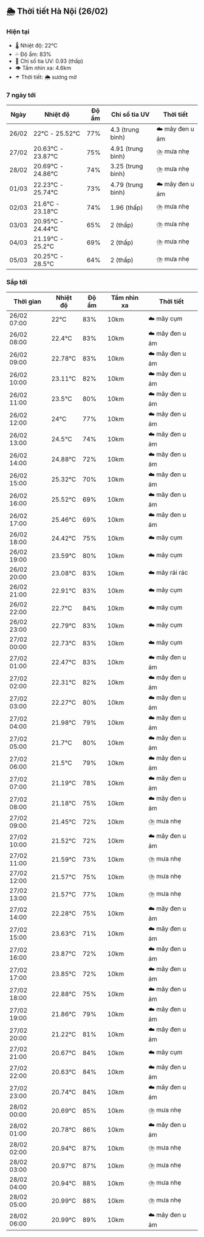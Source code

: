 ## 🌦️ Thời tiết Hà Nội (26/02)

### Hiện tại

- 🌡️ Nhiệt độ: 22℃
- 💦 Độ ẩm: 83%
- 🌟 Chỉ số tia UV: 0.93 (thấp)
- 👁️ Tầm nhìn xa: 4.6km
- ☂️ Thời tiết: 🌦️ sương mờ

### 7 ngày tới

| Ngày | Nhiệt độ | Độ ẩm | Chỉ số tia UV | Thời tiết |
| --- | --- | --- | --- | --- |
| 26/02 | 22℃ - 25.52℃ | 77% | 4.3 (trung bình) | ☁️ mây đen u ám |
| 27/02 | 20.63℃ - 23.87℃ | 75% | 4.91 (trung bình) | ⛈️ mưa nhẹ |
| 28/02 | 20.69℃ - 24.86℃ | 74% | 3.25 (trung bình) | ⛈️ mưa nhẹ |
| 01/03 | 22.23℃ - 25.74℃ | 73% | 4.79 (trung bình) | ☁️ mây đen u ám |
| 02/03 | 21.6℃ - 23.18℃ | 74% | 1.96 (thấp) | ⛈️ mưa nhẹ |
| 03/03 | 20.95℃ - 24.44℃ | 65% | 2 (thấp) | ⛈️ mưa nhẹ |
| 04/03 | 21.19℃ - 25.2℃ | 69% | 2 (thấp) | ⛈️ mưa nhẹ |
| 05/03 | 20.25℃ - 28.5℃ | 64% | 2 (thấp) | ⛈️ mưa nhẹ |

### Sắp tới

| Thời gian | Nhiệt độ | Độ ẩm | Tầm nhìn xa | Thời tiết |
| --- | --- | --- | --- | --- |
| 26/02 07:00 | 22℃ | 83% | 10km | ☁️ mây cụm |
| 26/02 08:00 | 22.4℃ | 83% | 10km | ☁️ mây đen u ám |
| 26/02 09:00 | 22.78℃ | 83% | 10km | ☁️ mây đen u ám |
| 26/02 10:00 | 23.11℃ | 82% | 10km | ☁️ mây đen u ám |
| 26/02 11:00 | 23.5℃ | 80% | 10km | ☁️ mây đen u ám |
| 26/02 12:00 | 24℃ | 77% | 10km | ☁️ mây đen u ám |
| 26/02 13:00 | 24.5℃ | 74% | 10km | ☁️ mây đen u ám |
| 26/02 14:00 | 24.88℃ | 72% | 10km | ☁️ mây đen u ám |
| 26/02 15:00 | 25.32℃ | 70% | 10km | ☁️ mây đen u ám |
| 26/02 16:00 | 25.52℃ | 69% | 10km | ☁️ mây đen u ám |
| 26/02 17:00 | 25.46℃ | 69% | 10km | ☁️ mây đen u ám |
| 26/02 18:00 | 24.42℃ | 75% | 10km | ☁️ mây cụm |
| 26/02 19:00 | 23.59℃ | 80% | 10km | ☁️ mây cụm |
| 26/02 20:00 | 23.08℃ | 83% | 10km | ☁️ mây rải rác |
| 26/02 21:00 | 22.91℃ | 83% | 10km | ☁️ mây cụm |
| 26/02 22:00 | 22.7℃ | 84% | 10km | ☁️ mây cụm |
| 26/02 23:00 | 22.79℃ | 83% | 10km | ☁️ mây cụm |
| 27/02 00:00 | 22.73℃ | 83% | 10km | ☁️ mây cụm |
| 27/02 01:00 | 22.47℃ | 83% | 10km | ☁️ mây đen u ám |
| 27/02 02:00 | 22.31℃ | 82% | 10km | ☁️ mây đen u ám |
| 27/02 03:00 | 22.27℃ | 80% | 10km | ☁️ mây đen u ám |
| 27/02 04:00 | 21.98℃ | 79% | 10km | ☁️ mây đen u ám |
| 27/02 05:00 | 21.7℃ | 80% | 10km | ☁️ mây đen u ám |
| 27/02 06:00 | 21.5℃ | 79% | 10km | ☁️ mây đen u ám |
| 27/02 07:00 | 21.19℃ | 78% | 10km | ☁️ mây đen u ám |
| 27/02 08:00 | 21.18℃ | 75% | 10km | ☁️ mây đen u ám |
| 27/02 09:00 | 21.45℃ | 72% | 10km | ⛈️ mưa nhẹ |
| 27/02 10:00 | 21.52℃ | 72% | 10km | ☁️ mây đen u ám |
| 27/02 11:00 | 21.59℃ | 73% | 10km | ⛈️ mưa nhẹ |
| 27/02 12:00 | 21.57℃ | 75% | 10km | ⛈️ mưa nhẹ |
| 27/02 13:00 | 21.57℃ | 77% | 10km | ⛈️ mưa nhẹ |
| 27/02 14:00 | 22.28℃ | 75% | 10km | ☁️ mây đen u ám |
| 27/02 15:00 | 23.63℃ | 71% | 10km | ☁️ mây đen u ám |
| 27/02 16:00 | 23.87℃ | 72% | 10km | ☁️ mây đen u ám |
| 27/02 17:00 | 23.85℃ | 72% | 10km | ☁️ mây đen u ám |
| 27/02 18:00 | 22.88℃ | 75% | 10km | ☁️ mây đen u ám |
| 27/02 19:00 | 21.86℃ | 79% | 10km | ☁️ mây đen u ám |
| 27/02 20:00 | 21.22℃ | 81% | 10km | ☁️ mây đen u ám |
| 27/02 21:00 | 20.67℃ | 84% | 10km | ☁️ mây cụm |
| 27/02 22:00 | 20.63℃ | 84% | 10km | ☁️ mây đen u ám |
| 27/02 23:00 | 20.74℃ | 84% | 10km | ☁️ mây đen u ám |
| 28/02 00:00 | 20.69℃ | 85% | 10km | ⛈️ mưa nhẹ |
| 28/02 01:00 | 20.78℃ | 86% | 10km | ☁️ mây đen u ám |
| 28/02 02:00 | 20.94℃ | 87% | 10km | ⛈️ mưa nhẹ |
| 28/02 03:00 | 20.97℃ | 87% | 10km | ⛈️ mưa nhẹ |
| 28/02 04:00 | 20.94℃ | 88% | 10km | ⛈️ mưa nhẹ |
| 28/02 05:00 | 20.99℃ | 88% | 10km | ⛈️ mưa nhẹ |
| 28/02 06:00 | 20.99℃ | 89% | 10km | ☁️ mây đen u ám |
